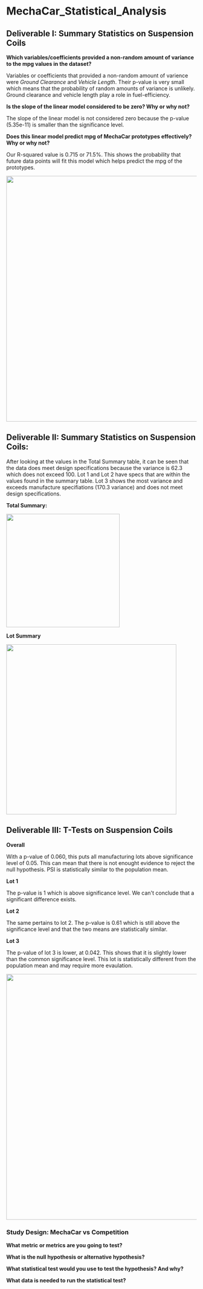 # MechaCar_Statistical_Analysis


## Deliverable I: Summary Statistics on Suspension Coils

   **Which variables/coefficients provided a non-random amount of variance to the mpg values in the dataset?**
   
Variables or coefficients that provided a non-random amount of varience were _Ground Clearance_ and _Vehicle Length_. Their p-value is very small which means that the probability of random amounts of variance is unlikely. Ground clearance and vehicle length play a role in fuel-efficiency.

   **Is the slope of the linear model considered to be zero? Why or why not?**

The slope of the linear model is not considered zero because the p-value (5.35e-11) is smaller than the significance level.


   **Does this linear model predict mpg of MechaCar prototypes effectively? Why or why not?**

Our R-squared value is 0.715 or 71.5%. This shows the probability that future data points will fit this model which helps predict the mpg of the prototypes.

<p align="center">
  <img width="650" src="https://user-images.githubusercontent.com/90485451/157135795-6839553b-ce93-4513-9015-f22b380a7fae.png">
</p>

## Deliverable II: Summary Statistics on Suspension Coils:

After looking at the values in the Total Summary table, it can be seen that the data does meet design specifications because the variance is 62.3 which does not exceed 100. Lot 1 and Lot 2 have specs that are within the values found in the summary table. Lot 3 shows the most variance and exceeds manufacture specifiations (170.3 variance) and does not meet design specifications.  

   **Total Summary:**
<p align="left">
  <img width="300" src="https://user-images.githubusercontent.com/90485451/157139098-c879d307-9e70-4d9c-a5f6-4be2e3ec1c83.png">
</p> 

   **Lot Summary**
<p align="left">
  <img width="450" src="https://user-images.githubusercontent.com/90485451/157139729-6b8f9bc7-2c75-4753-afec-a066e0dc1914.png">
</p>

## Deliverable III: T-Tests on Suspension Coils

   **Overall**
   
   With a p-value of 0.060, this puts all manufacturing lots above significance level of 0.05. This can mean that there is not enought evidence to reject the null hypothesis. PSI is statistically similar to the population mean.

   **Lot 1**
   
  The p-value is 1 which is above significance level. We can't conclude that a significant difference exists.
  
   **Lot 2** 
   
   The same pertains to lot 2. The p-value is 0.61 which is still above the significance level and that the two means are statistically similar.
   
   **Lot 3**
   
   The p-value of lot 3 is lower, at 0.042. This shows that it is slightly lower than the common significance level. This lot is statistically different from the population mean and may require more evaulation.

<p align="center">
  <img width="650" src="https://user-images.githubusercontent.com/90485451/157143148-123c5608-8540-41e2-9d17-420e6e1362dd.png">
</p>


### Study Design: MechaCar vs Competition



   **What metric or metrics are you going to test?**

   **What is the null hypothesis or alternative hypothesis?**
   
   **What statistical test would you use to test the hypothesis? And why?**
  
   **What data is needed to run the statistical test?**

